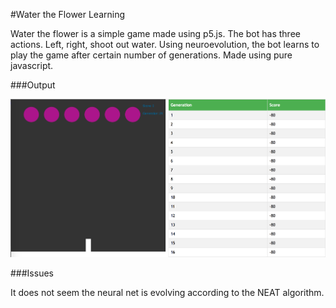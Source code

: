 #Water the Flower Learning

Water the flower is a simple game made using p5.js. The bot has three actions. Left, right, shoot out water. Using neuroevolution, the bot learns to play the game after certain number of generations. Made using pure javascript.

###Output

![output2](output2.png)


###Issues

It does not seem the neural net is evolving according to the NEAT algorithm.